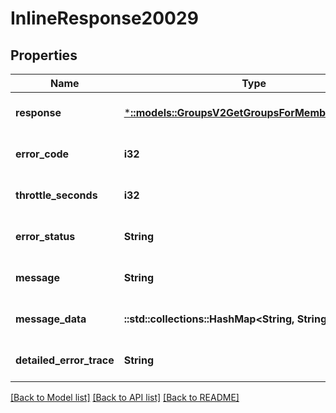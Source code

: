 # InlineResponse20029

## Properties
Name | Type | Description | Notes
------------ | ------------- | ------------- | -------------
**response** | [***::models::GroupsV2GetGroupsForMemberResponse**](GroupsV2.GetGroupsForMemberResponse.md) |  | [optional] [default to null]
**error_code** | **i32** |  | [optional] [default to null]
**throttle_seconds** | **i32** |  | [optional] [default to null]
**error_status** | **String** |  | [optional] [default to null]
**message** | **String** |  | [optional] [default to null]
**message_data** | **::std::collections::HashMap<String, String>** |  | [optional] [default to null]
**detailed_error_trace** | **String** |  | [optional] [default to null]

[[Back to Model list]](../README.md#documentation-for-models) [[Back to API list]](../README.md#documentation-for-api-endpoints) [[Back to README]](../README.md)


